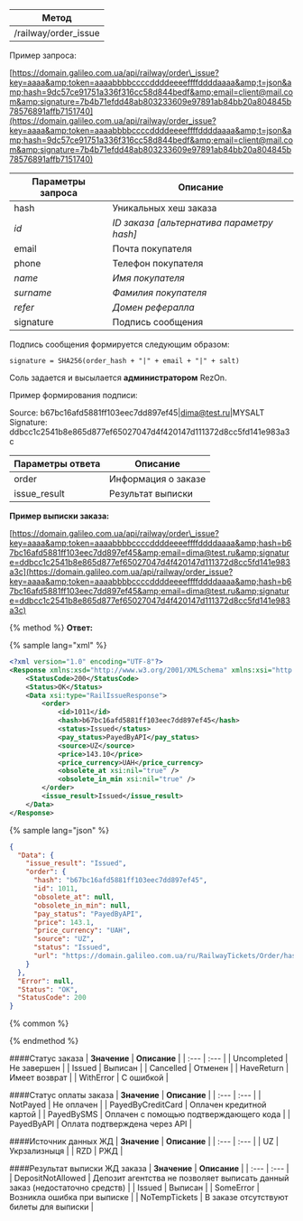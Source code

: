 | **Метод** |
| --- |
| /railway/order\_issue |

Пример запроса:

[https://domain.galileo.com.ua/api/railway/order\_issue?key=aaaa&amp;token=aaaabbbbccccddddeeeeffffddddaaaa&amp;t=json&amp;hash=9dc57ce91751a336f316cc58d844bedf&amp;email=client@mail.com&amp;signature=7b4b71efdd48ab803233609e97891ab84bb20a804845b78576891affb7151740](https://domain.galileo.com.ua/api/railway/order_issue?key=aaaa&amp;token=aaaabbbbccccddddeeeeffffddddaaaa&amp;t=json&amp;hash=9dc57ce91751a336f316cc58d844bedf&amp;email=client@mail.com&amp;signature=7b4b71efdd48ab803233609e97891ab84bb20a804845b78576891affb7151740)

| **Параметры запроса** | **Описание** |
| --- | --- |
| hash | Уникальных хеш заказа |
| _id_ | _ID заказа \[альтернатива параметру hash\]_ |
| email | Почта покупателя |
| phone | Телефон покупателя |
| _name_ | _Имя покупателя_ |
| _surname_ | _Фамилия покупателя_ |
| _refer_ | _Домен рефералла_ |
| signature | Подпись сообщения |

Подпись сообщения формируется следующим образом:

`signature = SHA256(order_hash + "|" + email + "|" + salt)`

Соль задается и высылается **администратором** RezOn.

Пример формирования подписи:

Source: b67bc16afd5881ff103eec7dd897ef45\|dima@test.ru\|MYSALT  
Signature: ddbcc1c2541b8e865d877ef65027047d4f420147d111372d8cc5fd141e983a3c



| **Параметры ответа** | **Описание** |
| --- | --- |
| order | Информация о заказе |
| issue\_result | Результат выписки |



**Пример выписки заказа:**

[https://domain.galileo.com.ua/api/railway/order\_issue?key=aaaa&amp;token=aaaabbbbccccddddeeeeffffddddaaaa&amp;hash=b67bc16afd5881ff103eec7dd897ef45&amp;email=dima@test.ru&amp;signature=ddbcc1c2541b8e865d877ef65027047d4f420147d111372d8cc5fd141e983a3c](https://domain.galileo.com.ua/api/railway/order_issue?key=aaaa&amp;token=aaaabbbbccccddddeeeeffffddddaaaa&amp;hash=b67bc16afd5881ff103eec7dd897ef45&amp;email=dima@test.ru&amp;signature=ddbcc1c2541b8e865d877ef65027047d4f420147d111372d8cc5fd141e983a3c)

{% method %}
**Ответ:**

{% sample lang="xml" %}

```xml
<?xml version="1.0" encoding="UTF-8"?>
<Response xmlns:xsd="http://www.w3.org/2001/XMLSchema" xmlns:xsi="http://www.w3.org/2001/XMLSchema-instance">
	<StatusCode>200</StatusCode>
	<Status>OK</Status>
	<Data xsi:type="RailIssueResponse">
		<order>
			<id>1011</id>
			<hash>b67bc16afd5881ff103eec7dd897ef45</hash>                   <url>https://domain.galileo.com.ua/ru/RailwayTickets/Order/hash=b67bc16afd5881ff103eec7dd897ef45</url>
			<status>Issued</status>
			<pay_status>PayedByAPI</pay_status>
			<source>UZ</source>
			<price>143.10</price>
			<price_currency>UAH</price_currency>
			<obsolete_at xsi:nil="true" />
			<obsolete_in_min xsi:nil="true" />
		</order>
		<issue_result>Issued</issue_result>
	</Data>
</Response>
```

{% sample lang="json" %}

```json
{
  "Data": {
    "issue_result": "Issued",
    "order": {
      "hash": "b67bc16afd5881ff103eec7dd897ef45",
      "id": 1011,
      "obsolete_at": null,
      "obsolete_in_min": null,
      "pay_status": "PayedByAPI",
      "price": 143.1,
      "price_currency": "UAH",
      "source": "UZ",
      "status": "Issued",
      "url": "https://domain.galileo.com.ua/ru/RailwayTickets/Order/hash=b67bc16afd5881ff103eec7dd897ef45"
    }
  },
  "Error": null,
  "Status": "OK",
  "StatusCode": 200
}
```

{% common %}

{% endmethod %}





####Статус заказа
| **Значение** | **Описание** |
| :--- | :--- |
| Uncompleted | Не завершен |
| Issued | Выписан |
| Cancelled | Отменен |
| HaveReturn | Имеет возврат |
| WithError | С ошибкой |

####Статус оплаты заказа
| **Значение** | **Описание** |
| :--- | :--- |
| NotPayed | Не оплачен |
| PayedByCreditCard | Оплачен кредитной картой |
| PayedBySMS | Оплачен с помощью подтверждающего кода |
| PayedByAPI | Оплата подтверждена через API |

####Источник данных ЖД
| **Значение** | **Описание** |
| :--- | :--- |
| UZ | Укрзализныця |
| RZD | РЖД |

####Результат выписки ЖД заказа
| **Значение** | **Описание** |
| :--- | :--- |
| DepositNotAllowed | Депозит агентства не позволяет выписать данный заказ \(недостаточно средств\) |
| Issued | Выписан |
| SomeError | Возникла ошибка при выписке |
| NoTempTickets | В заказе отсутствуют билеты для выписки |



